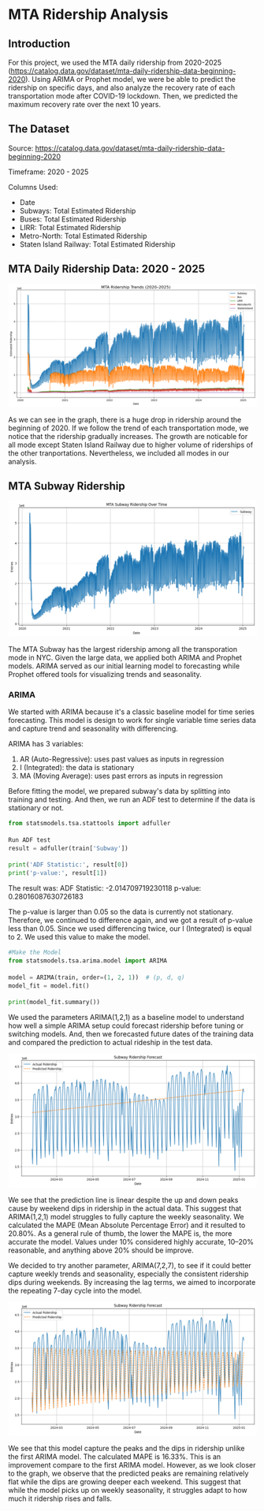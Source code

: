 # MTA Ridership Analysis
## Introduction
For this project, we used the MTA daily ridership from 2020-2025 (https://catalog.data.gov/dataset/mta-daily-ridership-data-beginning-2020). Using ARIMA or Prophet model, we were be able to predict the ridership on specific days, and also analyze the recovery rate of each transportation mode after COVID-19 lockdown. Then, we predicted the maximum recovery rate over the next 10 years.

## The Dataset
Source: https://catalog.data.gov/dataset/mta-daily-ridership-data-beginning-2020

Timeframe: 2020 - 2025

Columns Used:
- Date
- Subways: Total Estimated Ridership
- Buses: Total Estimated Ridership
- LIRR: Total Estimated Ridership
- Metro-North: Total Estimated Ridership
- Staten Island Railway: Total Estimated Ridership

## MTA Daily Ridership Data: 2020 - 2025
![MTA Ridership Overview](visualizations/all_data.png)

As we can see in the graph, there is a huge drop in ridership around the beginning of 2020. If we follow the trend of each transportation mode, we notice that the ridership gradually increases. The growth are noticable for all mode except Staten Island Railway due to higher volume of riderships of the other tranportations. Nevertheless, we included all modes in our analysis.


## MTA Subway Ridership
![MTA Subway Ridership](visualizations/subway_ridership.png)

The MTA Subway has the largest ridership among all the transporation mode in NYC. Given the large data, we applied both ARIMA and Prophet models. ARIMA served as our initial learning model to forecasting while Prophet offered tools for visualizing trends and seasonality.

### ARIMA
We started with ARIMA because it's a classic baseline model for time series forecasting. This model is design to work for single variable time series data and capture trend and seasonality with differencing.

ARIMA has 3 variables:
1) AR (Auto-Regressive): uses past values as inputs in regression
2) I (Integrated): the data is stationary
3) MA (Moving Average): uses past errors as inputs in regression

Before fitting the model, we prepared subway's data by splitting into training and testing. And then,
we run an ADF test to determine if the data is stationary or not.
```python
from statsmodels.tsa.stattools import adfuller

Run ADF test
result = adfuller(train['Subway'])

print('ADF Statistic:', result[0])
print('p-value:', result[1])
```

The result was:
ADF Statistic: -2.014709719230118
p-value: 0.28016087630726183

The p-value is larger than 0.05 so the data is currently not stationary. Therefore, we continued to difference again, and we got a result of p-value less than 0.05. Since we used differencing twice, our I (Integrated) is equal to 2. We used this value to make the model.
```python
#Make the Model
from statsmodels.tsa.arima.model import ARIMA

model = ARIMA(train, order=(1, 2, 1))  # (p, d, q)
model_fit = model.fit()

print(model_fit.summary())
```
We used the parameters ARIMA(1,2,1) as a baseline model to understand how well a simple ARIMA setup could forecast ridership before tuning or switching models. And, then we forecasted future dates of the training data and compared the prediction to actual rideship in the test data.

![MTA Subway ARIMA 121 Prediction](visualizations/arima121.png)

We see that the prediction line is linear despite the up and down peaks cause by weekend dips in ridership in the actual data. This suggest that ARIMA(1,2,1) model struggles to fully capture the weekly seasonality. We calculated the MAPE (Mean Absolute Percentage Error) and it resulted to 20.80%. As a general rule of thumb, the lower the MAPE is, the more accurate the model. Values under 10% considered highly accurate, 10–20% reasonable, and anything above 20% should be improve.

We decided to try another parameter, ARIMA(7,2,7), to see if it could better capture weekly trends and seasonality, especially the consistent ridership dips during weekends. By increasing the lag terms, we aimed to incorporate the repeating 7-day cycle into the model.

![MTA Subway ARIMA 727 Prediction](visualizations/arima727.png)

We see that this model capture the peaks and the dips in ridership unlike the first ARIMA model. The calculated MAPE is 16.33%. This is an improvement compare to the first ARIMA model. However, as we look closer to the graph, we observe that the predicted peaks are remaining relatively flat while the dips are growing deeper each weekend. This suggest that while the model picks up on weekly seasonality, it struggles adapt to how much it ridership rises and falls.
